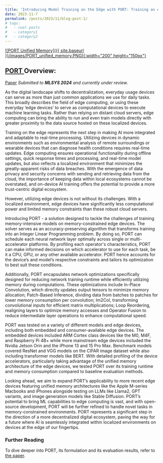```yaml
---
title: 'Introducing Model Training on the Edge with PORT: Training on edge devices with unified-memory.'
date: 2023-11-7
permalink: /posts/2023/11/blog-post-1/
# tags:
#   - cool posts
#   - category1
#   - category2
---
```


<a href="https://arnavsinghvi11.github.io/files/PORT_paper.pdf">
  ![PORT Unified Memory]({{ site.baseurl }}/images/PORT_unified_memory.PNG){:width="200" height="150px"}
</a>

## <a href="https://arnavsinghvi11.github.io/files/PORT_paper.pdf"> PORT </a> Overview:
[Paper](https://arnavsinghvi11.github.io/files/PORT_paper.pdf) 
*Submitted to **MLSYS 2024** and currently under review.*  


As the digital landscape shifts to decentralization, everyday usage devices can serve as more than just common applications we use for daily tasks. This broadly describes the field of edge computing, or using these everyday ‘edge devices’ to serve as computational devices to execute machine learning tasks. Rather than relying on distant cloud servers, edge computing can bring the ability to run and even train models directly with greater proximity to the data source hosted on these localized devices. 

Training on the edge represents the next step in making AI more integrated and adaptable to real-time processing. Utilizing devices in dynamic environments such as environmental analysis of remote surroundings or wearable devices that can diagnose health conditions requires real-time updates. Edge computing ensures operational functionality during offline settings, quick response times and processing, and real-time model updates, but also reflects a localized environment that minimizes the greatly-apparent risks of data breaches. With the emergence of data privacy and security concerns with sending and retrieving data from the cloud, the importance of keeping data within local ecosystems cannot be overstated, and on-device AI training offers the potential to provide a more trust-centric digital ecosystem. 

However, utilizing edge devices is not without its challenges. With a localized environment, edge devices have significantly less computational power and limited memory constraints than these robust cloud servers. 

Introducing PORT - a solution designed to tackle the challenges of training memory-intensive models on memory-constrained edge devices. The solver serves as an accuracy-preserving algorithm that transforms training into an Integer Linear Programming problem. By doing so, PORT can schedule each neural network layer optimally across single or multi-accelerator platforms. By profiling each operator's characteristics, PORT can make informed decisions on which accelerator to use for each task, be it a CPU, GPU, or any other available accelerator. PORT hence accounts for the device’s and model’s respective constraints and tailors its optimization to best suit these conditions. 

Additionally, PORT encapsulates network optimizations specifically designed for reducing network training runtime while efficiently utilizing memory during computations. These optimizations include In-Place Convolution, which directly updates output tensors to minimize memory allocation; Patch-Based Inference, dividing data from batches to patches for lower memory consumption per convolution; Im2Col, transforming convolutional inputs for efficient matrix multiplications; Loop Reordering, realigning layers to optimize memory accesses and Operator Fusion to reduce intermediate layer operations to enhance computational speed.

PORT was tested on a variety of different models and edge devices, including both embedded and consumer-available edge devices. The embedded devices included ARM Cortex class devices like the M0, M4F, and Raspberry Pi 4B+ while more mainstream edge devices included the Nvidia Jetson Orin and the iPhone 13 and 15 Pro Max. Benchmark models covered ResNet and VGG models on the CIFAR image dataset while also including transformer models like BERT. With detailed profiling of the device accelerators, particularly taking advantage of the unified memory architecture of the edge devices, we tested PORT over its training runtime and memory consumption compared to baseline evaluation methods. 

Looking ahead, we aim to expand PORT’s applicability to more recent edge devices featuring unified memory architectures like the Apple M-series Macbooks and iPhones alongside testing on LLMs like Llama2, GPT variants, and image generation models like Stable Diffusion. PORT’s potential to bring ML capabilities to edge computing is vast, and with open-source development, PORT will be further refined to handle novel tasks in memory-constrained environments. PORT represents a significant step in the direction of a more decentralized digital ecosystem, paving the way for a future where AI is seamlessly integrated within localized environments on devices at the edge of our fingertips. 

### Further Reading
To dive deeper into PORT, its formulation and its evaluation results, refer to [the paper](https://arnavsinghvi11.github.io/files/PORT_paper.pdf).